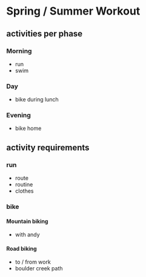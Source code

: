 # Spring / Summer Workout

## activities per phase
### Morning ###
- run
- swim

### Day ###
- bike during lunch

### Evening ###
- bike home

## activity requirements
### run
- route
- routine
- clothes

### bike

#### Mountain biking
- with andy

#### Road biking
- to / from work
- boulder creek path
